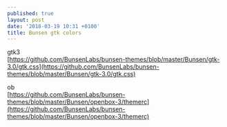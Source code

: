 ```yaml
---
published: true
layout: post
date: '2018-03-19 10:31 +0100'
title: Bunsen gtk colors
---
```

gtk3  
[https://github.com/BunsenLabs/bunsen-themes/blob/master/Bunsen/gtk-3.0/gtk.css](https://github.com/BunsenLabs/bunsen-themes/blob/master/Bunsen/gtk-3.0/gtk.css)

ob  
[https://github.com/BunsenLabs/bunsen-themes/blob/master/Bunsen/openbox-3/themerc](https://github.com/BunsenLabs/bunsen-themes/blob/master/Bunsen/openbox-3/themerc)

